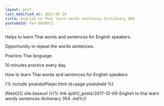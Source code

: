 ```yaml
---
layout: post
last_modified_at: 2021-03-29
title: English to Thai learn words sentences dictionary 489 
youtubeId: Vxn-dOd9VcI
---
```

 
 
Helps to learn Thai words and sentences for English speakers.

Opportunitiy to repeat the words sentences. 

Practice Thai language. 
 
10 minutes practice every day. 
 
How to learn Thai words and sentences for English speakers 
 
{% include youtubePlayer.html id=page.youtubeId %}
 
 
[Next]({{ site.baseurl }}{% link  split1/_posts/2017-12-09-English to thai learn words sentences dictionary 354 .md%})
 
